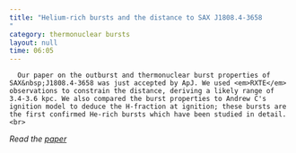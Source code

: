 ```yaml
---
title: "Helium-rich bursts and the distance to SAX J1808.4-3658"
category: thermonuclear bursts
layout: null
time: 06:05
---
```

<!-- converted from blosxom format post using convert.pl dkg 22.1.2022 -->
<!-- created by convert.pl on Mon Jan 30 23:46:05 EST 2012 -->
<!-- converted from ../2006/07/helium-rich-bursts-and-distance-to-sax.html -->
<!-- Post timestamp Tuesday, July 11, 2006 2:05 PM -->
<!-- touch -t 200607111405 -->
<!-- Labels: 2006, papers, pulsars, thermonuclear bursts -->
      Our paper on the outburst and thermonuclear burst properties of SAX&nbsp;J1808.4-3658 was just accepted by ApJ. We used <em>RXTE</em> observations to constrain the distance, deriving a likely range of 3.4-3.6 kpc. We also compared the burst properties to Andrew C's ignition model to deduce the H-fraction at ignition; these bursts are the first confirmed He-rich bursts which have been studied in detail.<br>
<em>Read the <a href="http://arXiv.org/abs/astro-ph/0607213">paper</a></em>
